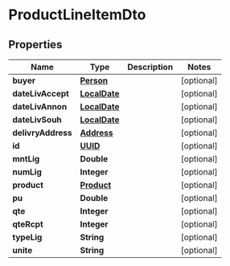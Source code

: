 
# ProductLineItemDto

## Properties
Name | Type | Description | Notes
------------ | ------------- | ------------- | -------------
**buyer** | [**Person**](Person.md) |  |  [optional]
**dateLivAccept** | [**LocalDate**](LocalDate.md) |  |  [optional]
**dateLivAnnon** | [**LocalDate**](LocalDate.md) |  |  [optional]
**dateLivSouh** | [**LocalDate**](LocalDate.md) |  |  [optional]
**delivryAddress** | [**Address**](Address.md) |  |  [optional]
**id** | [**UUID**](UUID.md) |  |  [optional]
**mntLig** | **Double** |  |  [optional]
**numLig** | **Integer** |  |  [optional]
**product** | [**Product**](Product.md) |  |  [optional]
**pu** | **Double** |  |  [optional]
**qte** | **Integer** |  |  [optional]
**qteRcpt** | **Integer** |  |  [optional]
**typeLig** | **String** |  |  [optional]
**unite** | **String** |  |  [optional]



